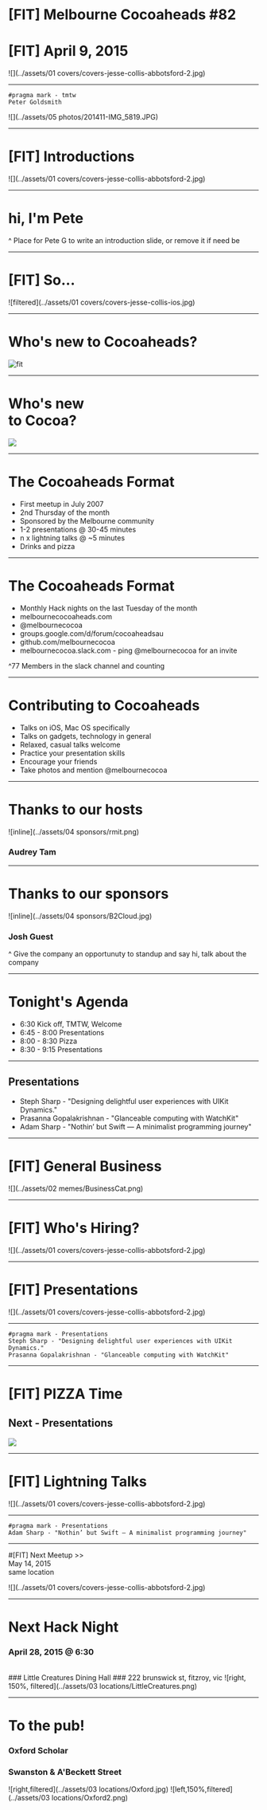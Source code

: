 # [FIT] Melbourne Cocoaheads #82
# [FIT] April 9, 2015

![](../assets/01 covers/covers-jesse-collis-abbotsford-2.jpg)

---

```
#pragma mark - tmtw
Peter Goldsmith
```
![](../assets/05 photos/201411-IMG_5819.JPG)

---

# [FIT] Introductions

![](../assets/01 covers/covers-jesse-collis-abbotsford-2.jpg)

---

# hi, I'm Pete

^ Place for Pete G to write an introduction slide, or remove it if need be

---

# [FIT] So...

![filtered](../assets/01 covers/covers-jesse-collis-ios.jpg)

---

# Who's new to Cocoaheads?

![fit](http://www.sntandrews.org/wp-content/uploads/imnewhere.jpg)

---

# Who's new<br />to Cocoa?

![](http://briancovelli.com/wp-content/uploads/2014/05/i-have-no-idea-what-im-doing-science-dog.jpg)

---

# The Cocoaheads Format

- First meetup in July 2007
- 2nd Thursday of the month
- Sponsored by the Melbourne community
- 1-2 presentations @ 30-45 minutes
- n x lightning talks @ ~5 minutes
- Drinks and pizza

---

# The Cocoaheads Format 

- Monthly Hack nights on the last Tuesday of the month
- melbournecocoaheads.com
- @melbournecocoa
- groups.google.com/d/forum/cocoaheadsau
- github.com/melbournecocoa
- melbournecocoa.slack.com - ping @melbournecocoa for an invite

^77 Members in the slack channel and counting

---

# Contributing to Cocoaheads

- Talks on iOS, Mac OS specifically
- Talks on gadgets, technology in general
- Relaxed, casual talks welcome
- Practice your presentation skills
- Encourage your friends
- Take photos and mention @melbournecocoa

---

# Thanks to our hosts

![inline](../assets/04 sponsors/rmit.png)

### Audrey Tam

---

# Thanks to our sponsors

![inline](../assets/04 sponsors/B2Cloud.jpg)

### Josh Guest

^ Give the company an opportunuty to standup and say hi, talk about the company

--- 

# Tonight's Agenda

- 6:30 Kick off, TMTW, Welcome
- 6:45 - 8:00 Presentations
- 8:00 - 8:30 Pizza
- 8:30 - 9:15 Presentations

---

## Presentations

- Steph Sharp - "Designing delightful user experiences with UIKit Dynamics."
- Prasanna Gopalakrishnan - "Glanceable computing with WatchKit"
- Adam Sharp - "Nothin’ but Swift — A minimalist programming journey"

---

# [FIT] General Business

![](../assets/02 memes/BusinessCat.png)

---

# [FIT] Who's Hiring?

![](../assets/01 covers/covers-jesse-collis-abbotsford-2.jpg)

---

# [FIT] Presentations

![](../assets/01 covers/covers-jesse-collis-abbotsford-2.jpg)

---

```
#pragma mark - Presentations
Steph Sharp - "Designing delightful user experiences with UIKit Dynamics."
Prasanna Gopalakrishnan - "Glanceable computing with WatchKit"
```

---

# [FIT] PIZZA Time
## Next - Presentations

![](http://richthediabetic.com/wp-content/uploads/2013/07/Pizza.jpg)

---

# [FIT] Lightning Talks

![](../assets/01 covers/covers-jesse-collis-abbotsford-2.jpg)

---

```
#pragma mark - Presentations
Adam Sharp - "Nothin’ but Swift — A minimalist programming journey"
```

---

#[FIT] Next Meetup >><br/>May 14, 2015<br/>same location

![](../assets/01 covers/covers-jesse-collis-abbotsford-2.jpg)

---

# Next Hack Night
### April 28, 2015 @ 6:30
<br />
### Little Creatures Dining Hall 
### 222 brunswick st, fitzroy, vic
![right, 150%, filtered](../assets/03 locations/LittleCreatures.png)

---

# To the pub!
### Oxford Scholar
### Swanston & A'Beckett Street

![right,filtered](../assets/03 locations/Oxford.jpg)
![left,150%,filtered](../assets/03 locations/Oxford2.png)


